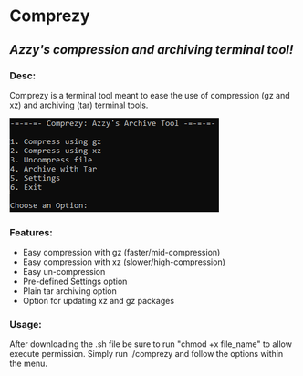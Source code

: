 # Comprezy 
## _Azzy's compression and archiving terminal tool!_

### Desc:
Comprezy is a terminal tool meant to ease the use of compression (gz and xz) and archiving (tar) terminal tools. 

![Comprezy.png](comprezy.png?raw=true "Comprezy")

### Features:
* Easy compression with gz (faster/mid-compression)
* Easy compression with xz (slower/high-compression)
* Easy un-compression
* Pre-defined Settings option
* Plain tar archiving option
* Option for updating xz and gz packages

### Usage:
After downloading the .sh file be sure to run "chmod +x file_name" to allow execute permission. Simply run ./comprezy and follow the options within the menu.
